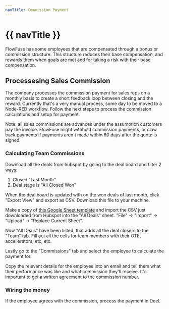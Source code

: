 ```yaml
---
navTitle: Commission Payment
---
```


# {{ navTitle }}

FlowFuse has some employees that are compensated through a bonus or commission
structure. This structure reduces their base compensation, and rewards them when
goals are met and for taking a risk with their base compensation.

## Processesing Sales Commission

The company processes the commission payment for sales reps on a monthly basis
to create a short feedback loop between closing and the reward. Currently that's
a very manual process, some day to be moved to a Node-RED workflow. Follow the
next steps to process the commission calculations and setup for payment.

Note: all sales commissions are advances under the assumption customers pay the
invoice. FlowFuse might withhold commission payments, or claw back payments if
payments aren't made within 60 days after the quote is signed.

### Calculating Team Commissions

Download all the deals from hubspot by going to the deal board and filter 2
ways:

1. Closed "Last Month"
1. Deal stage is "All Closed Won"

When the deal board is updated with on the won deals of last month, click
"Export View" and export as CSV. Download this file to your machine.

Make a copy of [this Google Sheet template](https://docs.google.com/spreadsheets/d/1fBq4g4W26M3k-uUOg5p4D2mYUyBPP8EbdtPLwuQ5RPI/) and import the CSV just
downloaded from Hubspot into the "All Deals" sheet. "File" -> "Import" ->
"Upload" -> "Replace Current Sheet".

Now "All Deals" have been listed, that adds all the deal closers to the "Team"
tab. Fill out all the cells for team members with their OTE, accellerators, etc,
etc.

Lastly go to the "Commissions" tab and select the employee to calculate the
payment for.

Copy the relevant details for the employee into an email and tell them what
their performance was like and what commission they'll receive. It's important
to get a written agreement to the commission number.

### Wiring the money

If the employee agrees with the commission, process the payment in Deel.
